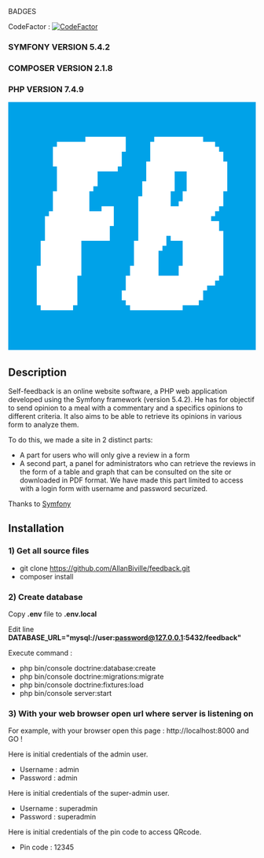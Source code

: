 BADGES 

CodeFactor : [![CodeFactor](https://www.codefactor.io/repository/github/allanbiville/feedback/badge)](https://www.codefactor.io/repository/github/allanbiville/feedback)

### SYMFONY     VERSION 5.4.2 ###
### COMPOSER    VERSION 2.1.8 ###
### PHP         VERSION 7.4.9 ###

![FeedBack](https://raw.githubusercontent.com/AllanBiville/feedback/master/public/images/feedback.png)

## Description
Self-feedback is an online website software, a PHP web application developed using the Symfony framework (version 5.4.2).
He has for objectif to send opinion to a meal with a commentary and a specifics opinions to different criteria. 
It also aims to be able to retrieve its opinions in various form to analyze them.

To do this, we made a site in 2 distinct parts:
- A part for users who will only give a review in a form
- A second part, a panel for administrators who can retrieve the reviews in the form of a table and graph that can be consulted on the site or downloaded in PDF format. We have made this part limited to access with a login form with username and password securized.

Thanks to [Symfony](https://symfony.com/)

## Installation

### 1) Get all source files

- git clone https://github.com/AllanBiville/feedback.git
- composer install


### 2) Create database

Copy **.env** file to **.env.local**

Edit line **DATABASE_URL="mysql://user:password@127.0.0.1:5432/feedback"**

Execute command : 
- php bin/console doctrine:database:create
- php bin/console doctrine:migrations:migrate
- php bin/console doctrine:fixtures:load
- php bin/console server:start


### 3) With your web browser open url where server is listening on

For example, with your browser open this page :  http://localhost:8000 and GO !

Here is initial credentials of the admin user.
 - Username : admin
 - Password : admin

Here is initial credentials of the super-admin user.
 - Username : superadmin
 - Password : superadmin
 
 Here is initial credentials of the pin code to access QRcode.
 - Pin code : 12345
